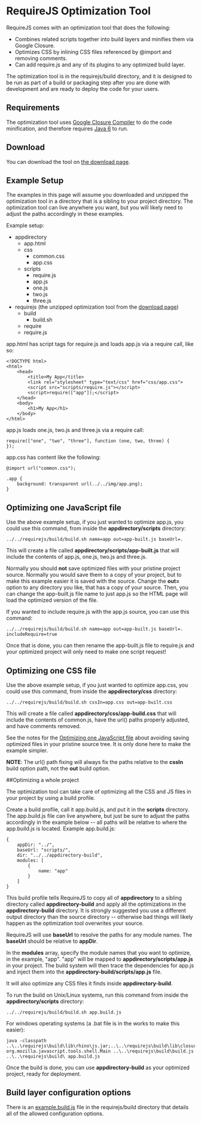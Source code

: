 # RequireJS Optimization Tool

RequireJS comes with an optimization tool that does the following:

* Combines related scripts together into build layers and minifies them via Google Closure.
* Optimizes CSS by inlining CSS files referenced by @import and removing comments.
* Can add require.js and any of its plugins to any optimized build layer.

The optimization tool is in the requirejs/build directory, and it is designed to be run as part of a build or packaging step after you are done with development and are ready to deploy the code for your users.

## <a name="requirements">Requirements</a>

The optimization tool uses [Google Closure Compiler](http://code.google.com/closure/compiler/) to do the code minification, and therefore requires [Java 6](http://java.com/) to run.

## <a name="download">Download</a>

You can download the tool on [the download page](download.md#optimizationtool).

## <a name="setup">Example Setup</a>

The examples in this page will assume you downloaded and unzipped the optimization tool in a directory that is a sibling to your project directory. The optimization tool can live anywhere you want, but you will likely need to adjust the paths accordingly in these examples.

Example setup:

* appdirectory
    * app.html
    * css
        * common.css
        * app.css
    * scripts
        * require.js
        * app.js
        * one.js
        * two.js
        * three.js
* requirejs (the unzipped optimization tool from the [download page](download.md))
    * build
        * build.sh
    * require
    * require.js

app.html has script tags for require.js and loads app.js via a require call, like so:

    <!DOCTYPE html>
    <html>
        <head>
            <title>My App</title>
            <link rel="stylesheet" type="text/css" href="css/app.css">
            <script src="scripts/require.js"></script>
            <script>require(["app"]);</script>
        </head>
        <body>
            <h1>My App</h1>
        </body>
    </html>

app.js loads one.js, two.js and three.js via a require call:

    require(["one", "two", "three"], function (one, two, three) {
    });

app.css has content like the following:

    @import url("common.css");

    .app {
        background: transparent url(../../img/app.png);
    }

## <a name="onejs">Optimizing one JavaScript file</a>

Use the above example setup, if you just wanted to optimize app.js, you could use this command, from inside the **appdirectory/scripts** directory:

    ../../requirejs/build/build.sh name=app out=app-built.js baseUrl=.

This will create a file called **appdirectory/scripts/app-built.js** that will include the contents of app.js, one.js, two.js and three.js.

Normally you should **not** save optimized files with your pristine project source. Normally you would save them to a copy of your project, but to make this example easier it is saved with the source. Change the **out=** option to any directory you like, that has a copy of your source. Then, you can change the app-built.js file name to just app.js so the HTML page will load the optimized version of the file.

If you wanted to include require.js with the app.js source, you can use this command:

    ../../requirejs/build/build.sh name=app out=app-built.js baseUrl=. includeRequire=true

Once that is done, you can then rename the app-built.js file to require.js and your optimized project will only need to make one script request!

## <a name="onecss">Optimizing one CSS file</a>

Use the above example setup, if you just wanted to optimize app.css, you could use this command, from inside the **appdirectory/css** directory:

    ../../requirejs/build/build.sh cssIn=app.css out=app-built.css

This will create a file called **appdirectory/css/app-build.css** that will include the contents of common.js, have the url() paths properly adjusted, and have comments removed.

See the notes for the [Optimizing one JavaScript file](#onejs) about avoiding saving optimized files in your pristine source tree. It is only done here to make the example simpler.

**NOTE**: The url() path fixing will always fix the paths relative to the **cssIn** build option path, not the **out** build option.

##Optimizing a whole project

The optimization tool can take care of optimizing all the CSS and JS files in your project by using a build profile.

Create a build profile, call it app.build.js, and put it in the **scripts** directory. The app.build.js file can live anywhere, but just be sure to adjust the paths accordingly in the example below -- all paths will be relative to where the app.build.js is located. Example app.build.js:

    {
        appDir: "../",
        baseUrl: "scripts/",
        dir: "../../appdirectory-build",
        modules: [
            {
                name: "app"
            }
        ]
    }

This build profile tells RequireJS to copy all of **appdirectory** to a sibling directory called **appdirectory-build** and apply all the optimizations in the **appdirectory-build** directory. It is strongly suggested you use a different output directory than the source directory -- otherwise bad things will likely happen as the optimization tool overwrites your source.

RequireJS will use **baseUrl** to resolve the paths for any module names. The **baseUrl** should be relative to **appDir**.

In the **modules** array, specify the module names that you want to optimize, in the example, "app". "app" will be mapped to **appdirectory/scripts/app.js** in your project. The build system will then trace the dependencies for app.js and inject them into the **appdirectory-build/scripts/app.js** file.

It will also optimize any CSS files it finds inside **appdirectory-build**.

To run the build on Unix/Linux systems, run this command from inside the **appdirectory/scripts** directory:

    ../../requirejs/build/build.sh app.build.js

For windows operating systems (a .bat file is in the works to make this easier):

    java -classpath ..\..\requirejs\build\lib\rhino\js.jar;..\..\requirejs\build\lib\closure\compiler.jar org.mozilla.javascript.tools.shell.Main ..\..\requirejs\build\build.js ..\..\requirejs\build\ app.build.js

Once the build is done, you can use **appdirectory-build** as your optimized project, ready for deployment.

## <a name="options">Build layer configuration options</a>

There is an [example.build.js](http://github.com/jrburke/requirejs/blob/master/build/example.build.js) file in the requirejs/build directory that details all of the allowed configuration options.
